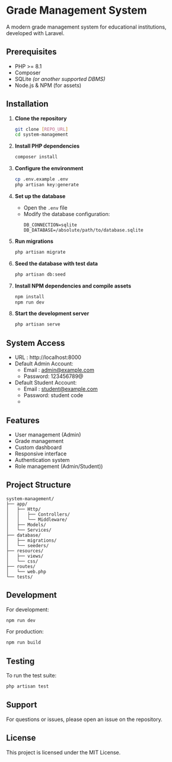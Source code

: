 # Grade Management System

A modern grade management system for educational institutions, developed with Laravel.

## Prerequisites

- PHP >= 8.1  
- Composer  
- SQLite *(or another supported DBMS)*  
- Node.js & NPM (for assets)

## Installation

1. **Clone the repository**
   ```bash
   git clone [REPO_URL]
   cd system-management
   ```

2. **Install PHP dependencies**
   ```bash
   composer install
   ```

3. **Configure the environment**
   ```bash
   cp .env.example .env
   php artisan key:generate
   ```

4. **Set up the database**
   - Open the `.env` file
   - Modify the database configuration:
     ```
     DB_CONNECTION=sqlite
     DB_DATABASE=/absolute/path/to/database.sqlite
     ```

5. **Run migrations**
   ```bash
   php artisan migrate
   ```

6. **Seed the database with test data**
   ```bash
   php artisan db:seed
   ```

7. **Install NPM dependencies and compile assets**
   ```bash
   npm install
   npm run dev
   ```

8. **Start the development server**
   ```bash
   php artisan serve
   ```

## System Access

- URL : http://localhost:8000
- Default Admin Account:
  - Email : admin@example.com
  - Password: 123456789@
- Default Student Account:
  - Email : student@example.com
  - Password: student code
  - 
## Features

- User management (Admin)
- Grade management
- Custom dashboard
- Responsive interface
- Authentication system
- Role management (Admin/Student))

## Project Structure

```
system-management/
├── app/
│   ├── Http/
│   │   ├── Controllers/
│   │   └── Middleware/
│   ├── Models/
│   └── Services/
├── database/
│   ├── migrations/
│   └── seeders/
├── resources/
│   ├── views/
│   └── css/
├── routes/
│   └── web.php
└── tests/
```

## Development
For development:
```bash
npm run dev
```

For production:
```bash
npm run build
```

## Testing

To run the test suite:
```bash
php artisan test
```

## Support

For questions or issues, please open an issue on the repository.

## License

This project is licensed under the MIT License.
